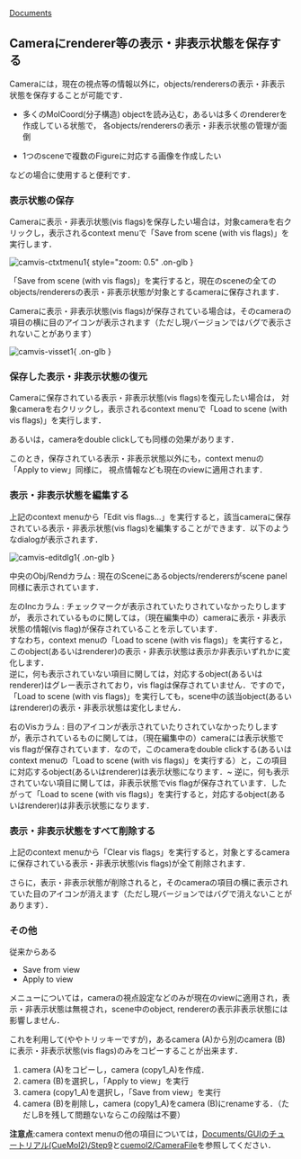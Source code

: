 [Documents](../../Documents)

## Cameraにrenderer等の表示・非表示状態を保存する
Cameraには，現在の視点等の情報以外に，objects/renderersの表示・非表示状態を保存することが可能です．

*  多くのMolCoord(分子構造) objectを読み込む，あるいは多くのrendererを作成している状態で，
各objects/renderersの表示・非表示状態の管理が面倒

*  1つのsceneで複数のFigureに対応する画像を作成したい

などの場合に使用すると便利です．

### 表示状態の保存
Cameraに表示・非表示状態(vis flags)を保存したい場合は，対象cameraを右クリックし，表示されるcontext menuで「Save from scene (with vis flags)」を実行します．


![camvis-ctxtmenu1](../../assets/images/cuemol2/CameraVisFlags/camvis-ctxtmenu1.png){ style="zoom: 0.5" .on-glb }


「Save from scene (with vis flags)」を実行すると，現在のsceneの全てのobjects/renderersの表示・非表示状態が対象とするcameraに保存されます．

Cameraに表示・非表示状態(vis flags)が保存されている場合は，そのcameraの項目の横に目のアイコンが表示されます（ただし現バージョンではバグで表示されないことがあります）


![camvis-visset1](../../assets/images/cuemol2/CameraVisFlags/camvis-visset1.png){ .on-glb }


### 保存した表示・非表示状態の復元

Cameraに保存されている表示・非表示状態(vis flags)を復元したい場合は，
対象cameraを右クリックし，表示されるcontext menuで「Load to scene (with vis flags)」を実行します．

あるいは，cameraをdouble clickしても同様の効果があります．

このとき，保存されている表示・非表示状態以外にも，context menuの「Apply to view」同様に，
視点情報なども現在のviewに適用されます．

### 表示・非表示状態を編集する
上記のcontext menuから「Edit vis flags...」を実行すると，該当cameraに保存されている表示・非表示状態(vis flags)を編集することができます．以下のようなdialogが表示されます．

![camvis-editdlg1](../../assets/images/cuemol2/CameraVisFlags/camvis-editdlg1.png){ .on-glb }



中央のObj/Rendカラム
:   現在のSceneにあるobjects/renderersがscene panel同様に表示されています．

左のIncカラム
:   チェックマークが表示されていたりされていなかったりしますが，
表示されているものに関しては，（現在編集中の）cameraに表示・非表示状態の情報(vis flag)が保存されていることを示しています．<br/>
すなわち，context menuの「Load to scene (with vis flags)」を実行すると，このobject(あるいはrenderer)の表示・非表示状態は表示か非表示いずれかに変化します．<br/>
逆に，何も表示されていない項目に関しては，対応するobject(あるいはrenderer)はグレー表示されており，vis flagは保存されていません．ですので，「Load to scene (with vis flags)」を実行しても，scene中の該当object(あるいはrenderer)の表示・非表示状態は変化しません．

右のVisカラム
:   目のアイコンが表示されていたりされていなかったりしますが，表示されているものに関しては，（現在編集中の）cameraには表示状態でvis flagが保存されています．なので，このcameraをdouble clickする(あるいはcontext menuの「Load to scene (with vis flags)」を実行する）と，この項目に対応するobject(あるいはrenderer)は表示状態になります．~
逆に，何も表示されていない項目に関しては，非表示状態でvis flagが保存されています．したがって「Load to scene (with vis flags)」を実行すると，対応するobject(あるいはrenderer)は非表示状態になります．

### 表示・非表示状態をすべて削除する
上記のcontext menuから「Clear vis flags」を実行すると，対象とするcameraに保存されている表示・非表示状態(vis flags)が全て削除されます．

さらに，表示・非表示状態が削除されると，そのcameraの項目の横に表示されていた目のアイコンが消えます（ただし現バージョンではバグで消えないことがあります）．


### その他
従来からある

*  Save from view
*  Apply to view

メニューについては，cameraの視点設定などのみが現在のviewに適用され，表示・非表示状態は無視され，scene中のobject, rendererの表示非表示状態には影響しません．

これを利用して(ややトリッキーですが)，あるcamera (A)から別のcamera (B)に表示・非表示状態(vis flags)のみをコピーすることが出来ます．

1.  camera (A)をコピーし，camera (copy1_A)を作成．
1.  camera (B)を選択し，「Apply to view」を実行
1.  camera (copy1_A)を選択し，「Save from view」を実行
1.  camera (B)を削除し，camera (copy1_A)をcamera (B)にrenameする．（ただしBを残して問題ないならこの段階は不要）

**注意点**:camera context menuの他の項目については，[Documents/GUIのチュートリアル(CueMol2)/Step9](../../Documents/GUIのチュートリアル(CueMol2)/Step9)と[cuemol2/CameraFile](../../cuemol2/CameraFile)を参照してください．